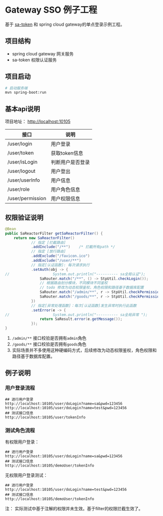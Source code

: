 # Gateway SSO 例子工程

基于 [sa-token](https://sa-token.cc/) 和 spring cloud gateway的单点登录示例工程。

## 项目结构

- spring cloud gateway 网关服务
- sa-token 权限认证服务

## 项目启动

```bash
# 启动服务端
mvn spring-boot:run
```

## 基本api说明

项目地址： <http://localhost:10105>

接口|说明
---|---
/user/login|用户登录
/user/token|获取token信息
/user/isLogin|判断用户是否登录
/user/logout|用户登出
/user/userInfo|用户信息
/user/role|用户角色信息
/user/permission|用户权限信息

## 权限验证说明

```java
@Bean
public SaReactorFilter getSaReactorFilter() {
    return new SaReactorFilter()
            // 指定 [拦截路由]
            .addInclude("/**")    /* 拦截所有path */
            // 指定 [放行路由]
            .addExclude("/favicon.ico")
            .addExclude("/user/**")
            // 指定[认证函数]: 每次请求执行 
            .setAuth(obj -> {
//                    System.out.println("---------- sa全局认证");
                SaRouter.match("/**", () -> StpUtil.checkLogin());
                // 根据路由划分模块，不同模块不同鉴权
                // todo 修改为动态权限鉴权，角色权限和路径基于数据库配置
                SaRouter.match("/admin/**", r -> StpUtil.checkPermission("admin"));
                SaRouter.match("/goods/**", r -> StpUtil.checkPermission("goods"));
            })
            // 指定[异常处理函数]：每次[认证函数]发生异常时执行此函数 
            .setError(e -> {
//                    System.out.println("---------- sa全局异常 ");
                return SaResult.error(e.getMessage());
            });
}
```

1. `/admin/**` 接口校验是否拥有`admin`角色
2. `/goods/**` 接口校验是否拥有`goods`角色
3. 实际场景并不多使用这种硬编码方式，后续修改为动态权限鉴权，角色权限和路径基于数据库配置。

## 例子说明

### 用户登录流程

```shell
## 进行用户登录
http://localhost:10105/user/doLogin?name=sa&pwd=123456
http://localhost:10105/user/doLogin?name=test&pwd=123456
## 测试接口信息
http://localhost:10105/user/tokenInfo
```

### 测试角色流程

有权限用户登录：

```shell
## 进行用户登录
http://localhost:10105/user/doLogin?name=sa&pwd=123456
## 测试接口信息
http://localhost:10105/demoUser/tokenInfo
```

无权限用户登录测试：

```shell
## 进行用户登录
http://localhost:10105/user/doLogin?name=test&pwd=123456
## 测试接口信息
http://localhost:10105/demoUser/tokenInfo
```

注： 实际测试中基于注解的权限并未生效。基于filter的权限拦截生效了。
